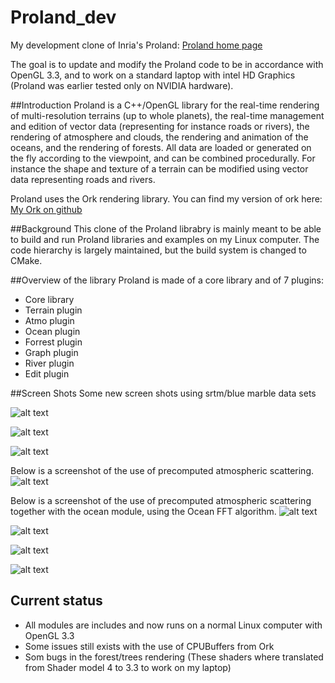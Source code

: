 # Proland_dev

My development clone of Inria's Proland:
[Proland home page](http://proland.imag.fr/)

The goal is to update and modify the Proland code to be in accordance with OpenGL 3.3, and to work on a standard laptop with intel HD Graphics (Proland was earlier tested only on NVIDIA hardware).
   
##Introduction
Proland is a C++/OpenGL library for the real-time rendering of multi-resolution terrains (up to whole planets), the real-time management and edition of vector data (representing for instance roads or rivers), the rendering of atmosphere and clouds, the rendering and animation of the oceans, and the rendering of forests. All data are loaded or generated on the fly according to the viewpoint, and can be combined procedurally. For instance the shape and texture of a terrain can be modified using vector data representing roads and rivers.

Proland uses the Ork rendering library. You can find my version of ork here:
[My Ork on github](https://github.com/LarsFlaeten/ork)

##Background
This clone of the Proland librabry is mainly meant to be able to build and run Proland libraries and examples on my Linux computer. The code hierarchy is largely maintained, but the build system is changed to CMake.

##Overview of the library
Proland is made of a core library and of 7 plugins:
* Core library
* Terrain plugin
* Atmo plugin
* Ocean plugin
* Forrest plugin
* Graph plugin
* River plugin
* Edit plugin

##Screen Shots
Some new screen shots using srtm/blue marble data sets

![alt text](https://raw.githubusercontent.com/LarsFlaeten/Proland_dev/master/web/blue_marble.png "Earth with clouds")

![alt text](https://raw.githubusercontent.com/LarsFlaeten/Proland_dev/master/web/italy.png "Italy")

![alt text](https://raw.githubusercontent.com/LarsFlaeten/Proland_dev/master/web/Pico_do_fogo.png "Cape Verde islands, Pico do Fogo")




Below is a screenshot of the use of precomputed atmospheric scattering.
![alt text](https://raw.githubusercontent.com/LarsFlaeten/Proland_dev/master/web/Atmo_test.png "Test of precomputed atmospheric scattering")

Below is a screenshot of the use of precomputed atmospheric scattering together with the ocean module, using the Ocean FFT algorithm.
![alt text](https://raw.githubusercontent.com/LarsFlaeten/Proland_dev/master/web/Ocean_and_atmo2.png "Test of precomputed atmospheric scattering and ocean")

![alt text](https://raw.githubusercontent.com/LarsFlaeten/Proland_dev/master/web/Procedural_landscape_test.png "Procedural landscape test")

![alt text](https://raw.githubusercontent.com/LarsFlaeten/Proland_dev/master/web/first_procedural_planet.png "First procedural planet")

![alt text](https://raw.githubusercontent.com/LarsFlaeten/Proland_dev/master/web/Blue_marble_test.png "First earth test (with low res texture)")

## Current status
* All modules are includes and now runs on a normal Linux computer with OpenGL 3.3
* Some issues still exists with the use of CPUBuffers from Ork
* Som bugs in the forest/trees rendering (These shaders where translated from Shader model 4 to 3.3 to work on my laptop) 

